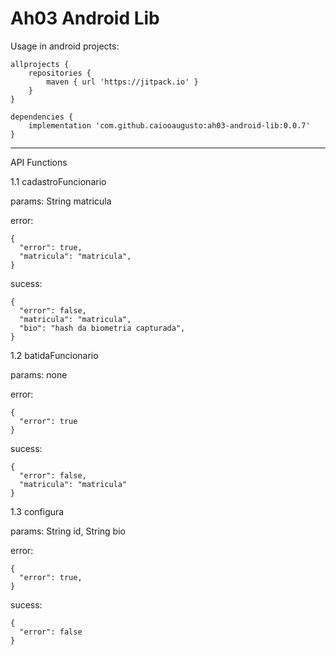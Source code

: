 # Ah03 Android Lib

Usage in android projects:

```
allprojects {
    repositories {
        maven { url 'https://jitpack.io' }
    }
}
```
```
dependencies {
    implementation 'com.github.caiooaugusto:ah03-android-lib:0.0.7'
}
```
--------------------------------------------------
API Functions

1.1 cadastroFuncionario

params: String matricula

error:
```
{
  "error": true,
  "matricula": "matricula",
}
```
sucess:
```
{
  "error": false,
  "matricula": "matricula",
  "bio": "hash da biometria capturada",
}
``` 

1.2 batidaFuncionario

params: none

error:
```
{
  "error": true
}
```
sucess:
```
{
  "error": false,
  "matricula": "matricula"
}
```

1.3 configura 

params: String id, String bio

error:
```
{
  "error": true,
}
```
sucess:
```
{
  "error": false
}
```
